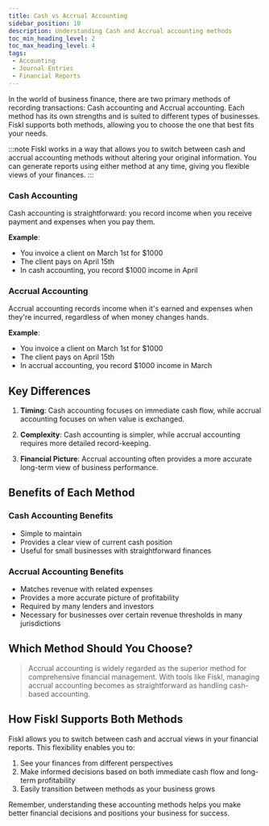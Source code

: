 ```yaml
---
title: Cash vs Accrual Accounting
sidebar_position: 10
description: Understanding Cash and Accrual accounting methods
toc_min_heading_level: 2
toc_max_heading_level: 4
tags:
 - Accounting
 - Journal Entries
 - Financial Reports
---
```


In the world of business finance, there are two primary methods of recording transactions: Cash accounting and Accrual accounting. Each method has its own strengths and is suited to different types of businesses. Fiskl supports both methods, allowing you to choose the one that best fits your needs.

:::note
Fiskl works in a way that allows you to switch between cash and accrual accounting methods without altering your original information. You can generate reports using either method at any time, giving you flexible views of your finances.
:::

### Cash Accounting

Cash accounting is straightforward: you record income when you receive payment and expenses when you pay them.

**Example**:

- You invoice a client on March 1st for $1000
- The client pays on April 15th
- In cash accounting, you record $1000 income in April

### Accrual Accounting

Accrual accounting records income when it's earned and expenses when they're incurred, regardless of when money changes hands.

**Example**:

- You invoice a client on March 1st for $1000
- The client pays on April 15th
- In accrual accounting, you record $1000 income in March

## Key Differences

1. **Timing**: Cash accounting focuses on immediate cash flow, while accrual accounting focuses on when value is exchanged.

2. **Complexity**: Cash accounting is simpler, while accrual accounting requires more detailed record-keeping.

3. **Financial Picture**: Accrual accounting often provides a more accurate long-term view of business performance.

## Benefits of Each Method

### Cash Accounting Benefits

- Simple to maintain
- Provides a clear view of current cash position
- Useful for small businesses with straightforward finances

### Accrual Accounting Benefits

- Matches revenue with related expenses
- Provides a more accurate picture of profitability
- Required by many lenders and investors
- Necessary for businesses over certain revenue thresholds in many jurisdictions

## Which Method Should You Choose?

> Accrual accounting is widely regarded as the superior method for comprehensive financial management. With tools like Fiskl, managing accrual accounting becomes as straightforward as handling cash-based accounting.

## How Fiskl Supports Both Methods

Fiskl allows you to switch between cash and accrual views in your financial reports. This flexibility enables you to:

1. See your finances from different perspectives
2. Make informed decisions based on both immediate cash flow and long-term profitability
3. Easily transition between methods as your business grows

Remember, understanding these accounting methods helps you make better financial decisions and positions your business for success.